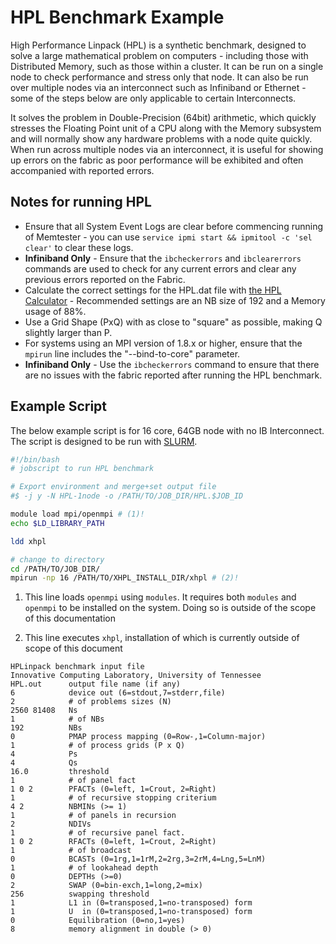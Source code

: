 # HPL Benchmark Example

High Performance Linpack (HPL) is a synthetic benchmark, designed to solve a large mathematical problem on computers - including those with Distributed Memory, such as those within a cluster. It can be run on a single node to check performance and stress only that node. It can also be run over multiple nodes via an interconnect such as Infiniband or Ethernet - some of the steps below are only applicable to certain Interconnects.

It solves the problem in Double-Precision (64bit) arithmetic, which quickly stresses the Floating Point unit of a CPU along with the Memory subsystem and will normally show any hardware problems with a node quite quickly. When run across multiple nodes via an interconnect, it is useful for showing up errors on the fabric as poor performance will be exhibited and often accompanied with reported errors.

## Notes for running HPL

- Ensure that all System Event Logs are clear before commencing running of Memtester - you can use `service ipmi start && ipmitool -c 'sel clear'` to clear these logs.
- **Infiniband Only** - Ensure that the `ibcheckerrors` and `ibclearerrors` commands are used to check for any current errors and clear any previous errors reported on the Fabric.
- Calculate the correct settings for the HPL.dat file with [the HPL Calculator](http://hpl-calculator.sourceforge.net/) - Recommended settings are an NB size of 192 and a Memory usage of 88%.
- Use a Grid Shape (PxQ) with as close to "square" as possible, making Q slightly larger than P.
- For systems using an MPI version of 1.8.x or higher, ensure that the `mpirun` line includes the "--bind-to-core" parameter.
- **Infiniband Only** - Use the `ibcheckerrors` command to ensure that there are no issues with the fabric reported after running the HPL benchmark.

## Example Script 

The below example script is for 16 core, 64GB node with no IB Interconnect. The script is designed to be run with [SLURM](../hpc-environment-basics/hpc-usage/slurm/index.md).

```bash title="hpl.sh"
#!/bin/bash
# jobscript to run HPL benchmark

# Export environment and merge+set output file
#$ -j y -N HPL-1node -o /PATH/TO/JOB_DIR/HPL.$JOB_ID

module load mpi/openmpi # (1)!
echo $LD_LIBRARY_PATH

ldd xhpl

# change to directory
cd /PATH/TO/JOB_DIR/
mpirun -np 16 /PATH/TO/XHPL_INSTALL_DIR/xhpl # (2)!

```

1. This line loads `openmpi` using `modules`. It requires both `modules` and `openmpi` to be installed on the system. Doing so is outside of the scope of this documentation

2. This line executes `xhpl`, installation of which is currently outside of scope of this document

```text title="HPL.dat" 
HPLinpack benchmark input file
Innovative Computing Laboratory, University of Tennessee
HPL.out      output file name (if any)
6            device out (6=stdout,7=stderr,file)
2            # of problems sizes (N)
2560 81408   Ns
1            # of NBs
192          NBs
0            PMAP process mapping (0=Row-,1=Column-major)
1            # of process grids (P x Q)
4            Ps
4            Qs
16.0         threshold
1            # of panel fact
1 0 2        PFACTs (0=left, 1=Crout, 2=Right)
1            # of recursive stopping criterium
4 2          NBMINs (>= 1)
1            # of panels in recursion
2            NDIVs
1            # of recursive panel fact.
1 0 2        RFACTs (0=left, 1=Crout, 2=Right)
1            # of broadcast
0            BCASTs (0=1rg,1=1rM,2=2rg,3=2rM,4=Lng,5=LnM)
1            # of lookahead depth
0            DEPTHs (>=0)
2            SWAP (0=bin-exch,1=long,2=mix)
256          swapping threshold
1            L1 in (0=transposed,1=no-transposed) form
1            U  in (0=transposed,1=no-transposed) form
0            Equilibration (0=no,1=yes)
8            memory alignment in double (> 0)
```

